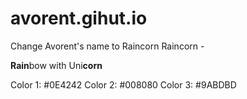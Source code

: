 # avorent.gihut.io
Change Avorent's name to Raincorn
Raincorn -

**Rain**bow with Uni**corn**

Color 1: #0E4242
Color 2: #008080 
Color 3: #9ABDBD
